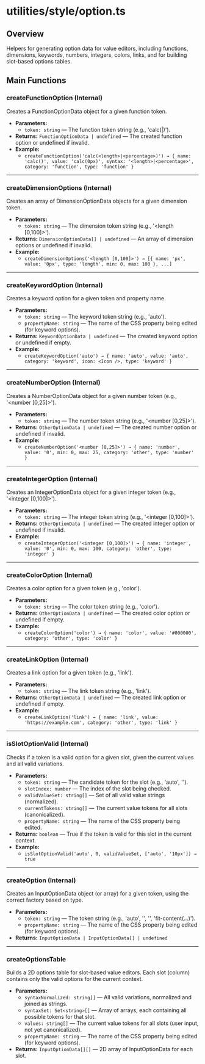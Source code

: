 # utilities/style/option.ts

## Overview
Helpers for generating option data for value editors, including functions, dimensions, keywords, numbers, integers, colors, links, and for building slot-based options tables.

## Main Functions

### createFunctionOption (Internal)
Creates a FunctionOptionData object for a given function token.

- **Parameters:**
  - `token: string` — The function token string (e.g., 'calc(<length>|<percentage>)').
- **Returns:** `FunctionOptionData | undefined` — The created function option or undefined if invalid.
- **Example:**
  - `createFunctionOption('calc(<length>|<percentage>)') → { name: 'calc()', value: 'calc(0px)', syntax: '<length>|<percentage>', category: 'function', type: 'function' }`

---

### createDimensionOptions (Internal)
Creates an array of DimensionOptionData objects for a given dimension token.

- **Parameters:**
  - `token: string` — The dimension token string (e.g., '<length [0,100]>').
- **Returns:** `DimensionOptionData[] | undefined` — An array of dimension options or undefined if invalid.
- **Example:**
  - `createDimensionOptions('<length [0,100]>') → [{ name: 'px', value: '0px', type: 'length', min: 0, max: 100 }, ...]`

---

### createKeywordOption (Internal)
Creates a keyword option for a given token and property name.

- **Parameters:**
  - `token: string` — The keyword token string (e.g., 'auto').
  - `propertyName: string` — The name of the CSS property being edited (for keyword options).
- **Returns:** `KeywordOptionData | undefined` — The created keyword option or undefined if empty.
- **Example:**
  - `createKeywordOption('auto') → { name: 'auto', value: 'auto', category: 'keyword', icon: <Icon />, type: 'keyword' }`

---

### createNumberOption (Internal)
Creates a NumberOptionData object for a given number token (e.g., '<number [0,25]>').

- **Parameters:**
  - `token: string` — The number token string (e.g., '<number [0,25]>').
- **Returns:** `OtherOptionData | undefined` — The created number option or undefined if invalid.
- **Example:**
  - `createNumberOption('<number [0,25]>') → { name: 'number', value: '0', min: 0, max: 25, category: 'other', type: 'number' }`

---

### createIntegerOption (Internal)
Creates an IntegerOptionData object for a given integer token (e.g., '<integer [0,100]>').

- **Parameters:**
  - `token: string` — The integer token string (e.g., '<integer [0,100]>').
- **Returns:** `OtherOptionData | undefined` — The created integer option or undefined if invalid.
- **Example:**
  - `createIntegerOption('<integer [0,100]>') → { name: 'integer', value: '0', min: 0, max: 100, category: 'other', type: 'integer' }`

---

### createColorOption (Internal)
Creates a color option for a given token (e.g., 'color').

- **Parameters:**
  - `token: string` — The color token string (e.g., 'color').
- **Returns:** `OtherOptionData | undefined` — The created color option or undefined if empty.
- **Example:**
  - `createColorOption('color') → { name: 'color', value: '#000000', category: 'other', type: 'color' }`

---

### createLinkOption (Internal)
Creates a link option for a given token (e.g., 'link').

- **Parameters:**
  - `token: string` — The link token string (e.g., 'link').
- **Returns:** `OtherOptionData | undefined` — The created link option or undefined if empty.
- **Example:**
  - `createLinkOption('link') → { name: 'link', value: 'https://example.com', category: 'other', type: 'link' }`

---

### isSlotOptionValid (Internal)
Checks if a token is a valid option for a given slot, given the current values and all valid variations.

- **Parameters:**
  - `token: string` — The candidate token for the slot (e.g., 'auto', '<number>').
  - `slotIndex: number` — The index of the slot being checked.
  - `validValueSet: string[]` — Set of all valid value strings (normalized).
  - `currentTokens: string[]` — The current value tokens for all slots (canonicalized).
  - `propertyName: string` — The name of the CSS property being edited.
- **Returns:** `boolean` — True if the token is valid for this slot in the current context.
- **Example:**
  - `isSlotOptionValid('auto', 0, validValueSet, ['auto', '10px']) → true`

---

### createOption (Internal)
Creates an InputOptionData object (or array) for a given token, using the correct factory based on type.

- **Parameters:**
  - `token: string` — The token string (e.g., 'auto', '<number>', '<length>', 'fit-content(...)').
  - `propertyName: string` — The name of the CSS property being edited (for keyword options).
- **Returns:** `InputOptionData | InputOptionData[] | undefined`

---


### createOptionsTable
Builds a 2D options table for slot-based value editors. Each slot (column) contains only the valid options for the current context.

- **Parameters:**
  - `syntaxNormalized: string[]` — All valid variations, normalized and joined as strings.
  - `syntaxSet: Set<string>[]` — Array of arrays, each containing all possible tokens for that slot.
  - `values: string[]` — The current value tokens for all slots (user input, not yet canonicalized).
  - `propertyName: string` — The name of the CSS property being edited (for keyword options).
- **Returns:** `InputOptionData[][]` — 2D array of InputOptionData for each slot.
